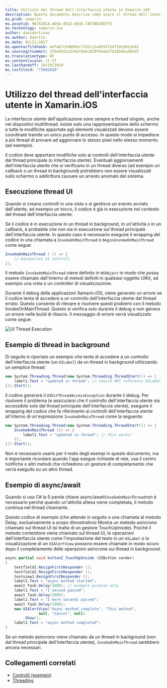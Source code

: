 ```yaml
---
title: Utilizzo del thread dell'interfaccia utente in Xamarin.iOS
description: Questo documento descrive come usare il thread dell'interfaccia utente in Xamarin.iOS. Illustra l'esecuzione del thread dell'interfaccia utente, fornisce un esempio di thread in background ed esamina async/await.
ms.prod: xamarin
ms.assetid: 98762ACA-AD5A-4E1E-A536-7AF3BE36D77E
ms.technology: xamarin-ios
author: davidortinau
ms.author: daortin
ms.date: 03/21/2017
ms.openlocfilehash: ee7ab7c5d0503cffd2c12a493f314f191d912e92
ms.sourcegitcommit: 2fbe4932a319af4ebc829f65eb1fb1816ba305d3
ms.translationtype: HT
ms.contentlocale: it-IT
ms.lasthandoff: 10/29/2019
ms.locfileid: "73002838"
---
```

# <a name="working-with-the-ui-thread-in-xamarinios"></a>Utilizzo del thread dell'interfaccia utente in Xamarin.iOS

Le interfacce utente dell'applicazione sono sempre a thread singolo, anche nei dispositivi multithread. esiste solo una rappresentazione dello schermo e tutte le modifiche apportate agli elementi visualizzati devono essere coordinate tramite un unico punto di accesso. In questo modo si impedisce a più thread di provare ad aggiornare lo stesso pixel nello stesso momento (ad esempio).

Il codice deve apportare modifiche solo ai controlli dell'interfaccia utente dal thread principale (o interfaccia utente). Eventuali aggiornamenti dell'interfaccia utente che si verificano in un thread diverso (ad esempio un callback o un thread in background) potrebbero non essere visualizzati sullo schermo o addirittura causare un arresto anomalo del sistema.

## <a name="ui-thread-execution"></a>Esecuzione thread UI

Quando si creano controlli in una vista o si gestisce un evento avviato dall'utente, ad esempio un tocco, il codice è già in esecuzione nel contesto del thread dell'interfaccia utente.

Se il codice è in esecuzione in un thread in background, in un'attività o in un callback, è probabile che non sia in esecuzione sul thread principale dell'interfaccia utente. In questo caso è necessario eseguire il wrapping del codice in una chiamata a `InvokeOnMainThread` o `BeginInvokeOnMainThread` come segue:

```csharp
InvokeOnMainThread ( () => {
    // manipulate UI controls
});
```

Il metodo `InvokeOnMainThread` viene definito in `NSObject` in modo che possa essere chiamato dall'interno di metodi definiti in qualsiasi oggetto UIKit, ad esempio una vista o un controller di visualizzazione.

Durante il debug delle applicazioni Xamarin.iOS, viene generato un errore se il codice tenta di accedere a un controllo dell'interfaccia utente dal thread errato. Questo consente di rilevare e risolvere questi problemi con il metodo InvokeOnMainThread. Questo si verifica solo durante il debug e non genera un errore nelle build di rilascio. Il messaggio di errore verrà visualizzato come segue:

 ![](ui-thread-images/image10.png "UI Thread Execution")

 <a name="Background_Thread_Example" />

## <a name="background-thread-example"></a>Esempio di thread in background

Di seguito è riportato un esempio che tenta di accedere a un controllo dell'interfaccia utente (un `UILabel`) da un thread in background utilizzando un semplice thread:

```csharp
new System.Threading.Thread(new System.Threading.ThreadStart(() => {
    label1.Text = "updated in thread"; // should NOT reference UILabel on background thread!
})).Start();
```

Il codice genererà il `UIKitThreadAccessException` durante il debug. Per risolvere il problema (e assicurarsi che il controllo dell'interfaccia utente sia accessibile solo dal thread principale dell'interfaccia utente), eseguire il wrapping del codice che fa riferimento ai controlli dell'interfaccia utente all'interno di un'espressione `InvokeOnMainThread` come la seguente:

```csharp
new System.Threading.Thread(new System.Threading.ThreadStart(() => {
    InvokeOnMainThread (() => {
        label1.Text = "updated in thread"; // this works!
    });
})).Start();
```

Non è necessario usarlo per il resto degli esempi in questo documento, ma è importante ricordare quando l'app esegue richieste di rete, usa il centro notifiche o altri metodi che richiedono un gestore di completamento che verrà eseguito su un altro thread.

 <a name="Async_Await_Example" />

## <a name="asyncawait-example"></a>Esempio di async/await

Quando si usa C# la 5 parole chiave async/await`InvokeOnMainThread`non è necessario perché quando un'attività attesa viene completata, il metodo continua nel thread chiamante.

Questo codice di esempio (che attende in seguito a una chiamata al metodo Delay, esclusivamente a scopo dimostrativo) Mostra un metodo asincrono chiamato sul thread UI (si tratta di un gestore TouchUpInside). Poiché il metodo contenitore viene chiamato sul thread UI, le operazioni dell'interfaccia utente come l'impostazione del testo in un `UILabel` o la visualizzazione di un `UIAlertView` possono essere chiamate in modo sicuro dopo il completamento delle operazioni asincrone sui thread in background.

```csharp
async partial void button2_TouchUpInside (UIButton sender)
{
    textfield1.ResignFirstResponder ();
    textfield2.ResignFirstResponder ();
    textview1.ResignFirstResponder ();
    label1.Text = "async method started";
    await Task.Delay(1000); // example purpose only
    label1.Text = "1 second passed";
    await Task.Delay(2000);
    label1.Text = "2 more seconds passed";
    await Task.Delay(1000);
    new UIAlertView("Async method complete", "This method", 
               null, "Cancel", null)
        .Show();
    label1.Text = "async method completed";
}
```

Se un metodo asincrono viene chiamato da un thread in background (non dal thread principale dell'interfaccia utente), `InvokeOnMainThread` sarebbero ancora necessari.

## <a name="related-links"></a>Collegamenti correlati

- [Controlli (esempio)](https://docs.microsoft.com/samples/xamarin/ios-samples/controls)
- [Threading](~/ios/app-fundamentals/threading.md)
